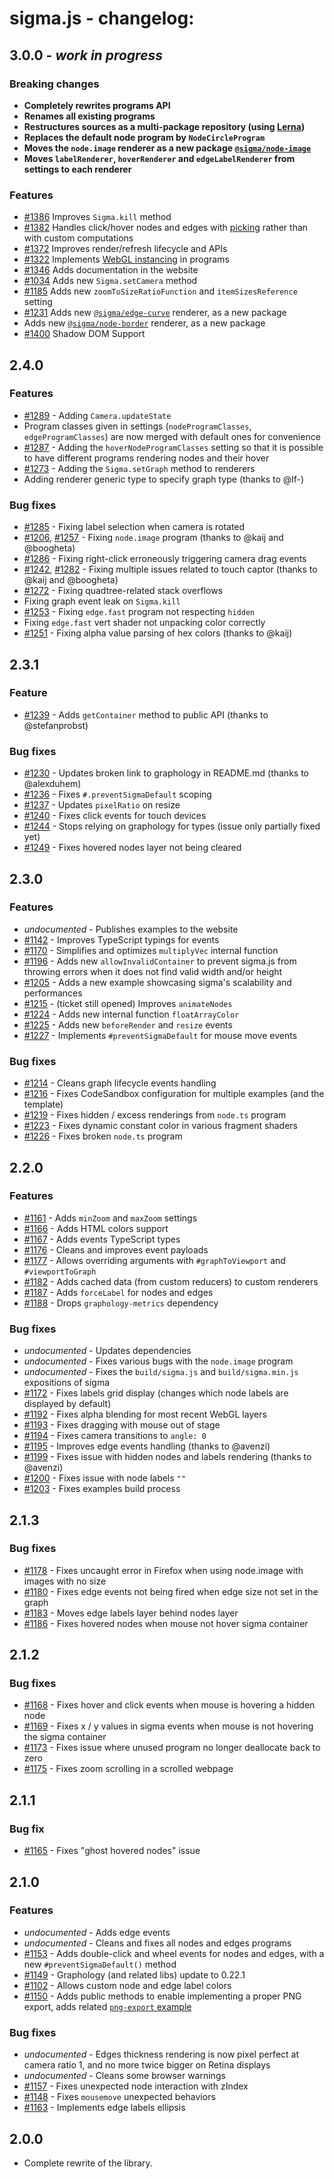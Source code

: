 # sigma.js - changelog:

## 3.0.0 - _work in progress_

### Breaking changes

- **Completely rewrites programs API**
- **Renames all existing programs**
- **Restructures sources as a multi-package repository (using [Lerna](https://lerna.js.org/))**
- **Replaces the default node program by `NodeCircleProgram`**
- **Moves the `node.image` renderer as a new package [`@sigma/node-image`](https://www.npmjs.com/package/@sigma/node-image)**
- **Moves `labelRenderer`, `hoverRenderer` and `edgeLabelRenderer` from settings to each renderer**

### Features

- [#1386](https://github.com/jacomyal/sigma.js/issues/1386) Improves `Sigma.kill` method
- [#1382](https://github.com/jacomyal/sigma.js/issues/1382) Handles click/hover nodes and edges with [picking](https://webglfundamentals.org/webgl/lessons/webgl-picking.html) rather than with custom computations
- [#1372](https://github.com/jacomyal/sigma.js/issues/1372) Improves render/refresh lifecycle and APIs
- [#1322](https://github.com/jacomyal/sigma.js/issues/1322) Implements [WebGL instancing](https://developer.mozilla.org/en-US/docs/Web/API/WebGL2RenderingContext/drawArraysInstanced) in programs
- [#1346](https://github.com/jacomyal/sigma.js/issues/1346) Adds documentation in the website
- [#1034](https://github.com/jacomyal/sigma.js/issues/1034) Adds new `Sigma.setCamera` method
- [#1185](https://github.com/jacomyal/sigma.js/issues/1185) Adds new `zoomToSizeRatioFunction` and `itemSizesReference` setting
- [#1231](https://github.com/jacomyal/sigma.js/issues/1231) Adds new [`@sigma/edge-curve`](https://www.npmjs.com/package/@sigma/edge-curve) renderer, as a new package
- Adds new [`@sigma/node-border`](https://www.npmjs.com/package/@sigma/node-border) renderer, as a new package
- [#1400](https://github.com/jacomyal/sigma.js/issues/1400)  Shadow DOM Support

## 2.4.0

### Features

- [#1289](https://github.com/jacomyal/sigma.js/issues/1289) - Adding `Camera.updateState`
- Program classes given in settings (`nodeProgramClasses`, `edgeProgramClasses`) are now merged with default ones for convenience
- [#1287](https://github.com/jacomyal/sigma.js/pull/1287) - Adding the `hoverNodeProgramClasses` setting so that it is possible to have different programs rendering nodes and their hover
- [#1273](https://github.com/jacomyal/sigma.js/issues/1273) - Adding the `Sigma.setGraph` method to renderers
- Adding renderer generic type to specify graph type (thanks to @lf-)

### Bug fixes

- [#1285](https://github.com/jacomyal/sigma.js/issues/1285) - Fixing label selection when camera is rotated
- [#1206](https://github.com/jacomyal/sigma.js/pull/1206), [#1257](https://github.com/jacomyal/sigma.js/issues/1257) - Fixing `node.image` program (thanks to @kaij and @boogheta)
- [#1286](https://github.com/jacomyal/sigma.js/issues/1286) - Fixing right-click erroneously triggering camera drag events
- [#1242](https://github.com/jacomyal/sigma.js/pull/1242), [#1282](https://github.com/jacomyal/sigma.js/pull/1282) - Fixing multiple issues related to touch captor (thanks to @kaij and @boogheta)
- [#1272](https://github.com/jacomyal/sigma.js/issues/1272) - Fixing quadtree-related stack overflows
- Fixing graph event leak on `Sigma.kill`
- [#1253](https://github.com/jacomyal/sigma.js/issues/1253) - Fixing `edge.fast` program not respecting `hidden`
- Fixing `edge.fast` vert shader not unpacking color correctly
- [#1251](https://github.com/jacomyal/sigma.js/pull/1251) - Fixing alpha value parsing of hex colors (thanks to @kaij)

## 2.3.1

### Feature

- [#1239](https://github.com/jacomyal/sigma.js/pull/1239) - Adds `getContainer` method to public API (thanks to @stefanprobst)

### Bug fixes

- [#1230](https://github.com/jacomyal/sigma.js/pull/1230) - Updates broken link to graphology in README.md (thanks to @alexduhem)
- [#1236](https://github.com/jacomyal/sigma.js/issues/1236) - Fixes `#.preventSigmaDefault` scoping
- [#1237](https://github.com/jacomyal/sigma.js/issues/1237) - Updates `pixelRatio` on resize
- [#1240](https://github.com/jacomyal/sigma.js/issues/1240) - Fixes click events for touch devices
- [#1244](https://github.com/jacomyal/sigma.js/issues/1244) - Stops relying on graphology for types (issue only partially fixed yet)
- [#1249](https://github.com/jacomyal/sigma.js/issues/1249) - Fixes hovered nodes layer not being cleared

## 2.3.0

### Features

- _undocumented_ - Publishes examples to the website
- [#1142](https://github.com/jacomyal/sigma.js/issues/1142) - Improves TypeScript typings for events
- [#1170](https://github.com/jacomyal/sigma.js/issues/1170) - Simplifies and optimizes `multiplyVec` internal function
- [#1196](https://github.com/jacomyal/sigma.js/issues/1196) - Adds new `allowInvalidContainer` to prevent sigma.js from throwing errors when it does not find valid width and/or height
- [#1205](https://github.com/jacomyal/sigma.js/issues/1205) - Adds a new example showcasing sigma's scalability and performances
- [#1215](https://github.com/jacomyal/sigma.js/issues/1215) - (ticket still opened) Improves `animateNodes`
- [#1224](https://github.com/jacomyal/sigma.js/issues/1224) - Adds new internal function `floatArrayColor`
- [#1225](https://github.com/jacomyal/sigma.js/issues/1225) - Adds new `beforeRender` and `resize` events
- [#1227](https://github.com/jacomyal/sigma.js/issues/1227) - Implements `#preventSigmaDefault` for mouse move events

### Bug fixes

- [#1214](https://github.com/jacomyal/sigma.js/issues/1214) - Cleans graph lifecycle events handling
- [#1216](https://github.com/jacomyal/sigma.js/issues/1216) - Fixes CodeSandbox configuration for multiple examples (and the template)
- [#1219](https://github.com/jacomyal/sigma.js/issues/1219) - Fixes hidden / excess renderings from `node.ts` program
- [#1223](https://github.com/jacomyal/sigma.js/issues/1223) - Fixes dynamic constant color in various fragment shaders
- [#1226](https://github.com/jacomyal/sigma.js/issues/1226) - Fixes broken `node.ts` program

## 2.2.0

### Features

- [#1161](https://github.com/jacomyal/sigma.js/issues/1161) - Adds `minZoom` and `maxZoom` settings
- [#1166](https://github.com/jacomyal/sigma.js/issues/1166) - Adds HTML colors support
- [#1167](https://github.com/jacomyal/sigma.js/issues/1167) - Adds events TypeScript types
- [#1176](https://github.com/jacomyal/sigma.js/issues/1176) - Cleans and improves event payloads
- [#1177](https://github.com/jacomyal/sigma.js/issues/1177) - Allows overriding arguments with `#graphToViewport` and `#viewportToGraph`
- [#1182](https://github.com/jacomyal/sigma.js/issues/1182) - Adds cached data (from custom reducers) to custom renderers
- [#1187](https://github.com/jacomyal/sigma.js/issues/1187) - Adds `forceLabel` for nodes and edges
- [#1188](https://github.com/jacomyal/sigma.js/issues/1188) - Drops `graphology-metrics` dependency

### Bug fixes

- _undocumented_ - Updates dependencies
- _undocumented_ - Fixes various bugs with the `node.image` program
- _undocumented_ - Fixes the `build/sigma.js` and `build/sigma.min.js` expositions of sigma
- [#1172](https://github.com/jacomyal/sigma.js/issues/1172) - Fixes labels grid display (changes which node labels are displayed by default)
- [#1192](https://github.com/jacomyal/sigma.js/issues/1192) - Fixes alpha blending for most recent WebGL layers
- [#1193](https://github.com/jacomyal/sigma.js/issues/1193) - Fixes dragging with mouse out of stage
- [#1194](https://github.com/jacomyal/sigma.js/issues/1194) - Fixes camera transitions to `angle: 0`
- [#1195](https://github.com/jacomyal/sigma.js/issues/1195) - Improves edge events handling (thanks to @avenzi)
- [#1199](https://github.com/jacomyal/sigma.js/issues/1199) - Fixes issue with hidden nodes and labels rendering (thanks to @avenzi)
- [#1200](https://github.com/jacomyal/sigma.js/issues/1200) - Fixes issue with node labels `""`
- [#1203](https://github.com/jacomyal/sigma.js/issues/1203) - Fixes examples build process

## 2.1.3

### Bug fixes

- [#1178](https://github.com/jacomyal/sigma.js/issues/1178) - Fixes uncaught error in Firefox when using node.image with images with no size
- [#1180](https://github.com/jacomyal/sigma.js/issues/1180) - Fixes edge events not being fired when edge size not set in the graph
- [#1183](https://github.com/jacomyal/sigma.js/issues/1183) - Moves edge labels layer behind nodes layer
- [#1186](https://github.com/jacomyal/sigma.js/issues/1186) - Fixes hovered nodes when mouse not hover sigma container

## 2.1.2

### Bug fixes

- [#1168](https://github.com/jacomyal/sigma.js/issues/1168) - Fixes hover and click events when mouse is hovering a hidden node
- [#1169](https://github.com/jacomyal/sigma.js/issues/1169) - Fixes x / y values in sigma events when mouse is not hovering the sigma container
- [#1173](https://github.com/jacomyal/sigma.js/issues/1173) - Fixes issue where unused program no longer deallocate back to zero
- [#1175](https://github.com/jacomyal/sigma.js/issues/1175) - Fixes zoom scrolling in a scrolled webpage

## 2.1.1

### Bug fix

- [#1165](https://github.com/jacomyal/sigma.js/issues/1165) - Fixes "ghost hovered nodes" issue

## 2.1.0

### Features

- _undocumented_ - Adds edge events
- _undocumented_ - Cleans and fixes all nodes and edges programs
- [#1153](https://github.com/jacomyal/sigma.js/issues/1153) - Adds double-click and wheel events for nodes and edges, with a new `#preventSigmaDefault()` method
- [#1149](https://github.com/jacomyal/sigma.js/issues/1149) - Graphology (and related libs) update to 0.22.1
- [#1102](https://github.com/jacomyal/sigma.js/issues/1102) - Allows custom node and edge label colors
- [#1150](https://github.com/jacomyal/sigma.js/issues/1150) - Adds public methods to enable implementing a proper PNG export, adds related [`png-export` example](https://codesandbox.io/s/github/jacomyal/sigma.js/tree/main/examples/png-snapshot)

### Bug fixes

- _undocumented_ - Edges thickness rendering is now pixel perfect at camera ratio 1, and no more twice bigger on Retina displays
- _undocumented_ - Cleans some browser warnings
- [#1157](https://github.com/jacomyal/sigma.js/issues/1157) - Fixes unexpected node interaction with zIndex
- [#1148](https://github.com/jacomyal/sigma.js/issues/1148) - Fixes `mousemove` unexpected behaviors
- [#1163](https://github.com/jacomyal/sigma.js/issues/1163) - Implements edge labels ellipsis

## 2.0.0

- Complete rewrite of the library.
